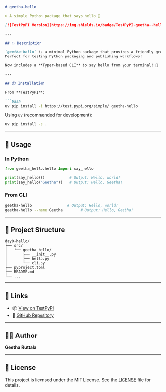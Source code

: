 ````markdown
# geetha-hello

> A simple Python package that says hello 👋

[![TestPyPI Version](https://img.shields.io/badge/TestPyPI-geetha--hello-informational?logo=pypi&labelColor=gray&color=blue)](https://test.pypi.org/project/geetha-hello/)

---

## ✨ Description

`geetha-hello` is a minimal Python package that provides a friendly greeting.  
Perfect for testing Python packaging and publishing workflows!

Now includes a **Typer-based CLI** to say hello from your terminal! 🎉

---

## 📦 Installation

From **TestPyPI**:

```bash
uv pip install -i https://test.pypi.org/simple/ geetha-hello
````

Using `uv` (recommended for development):

```bash
uv pip install -e .
```

---

## 🚀 Usage

### In Python

```python
from geetha_hello.hello import say_hello

print(say_hello())           # Output: Hello, world!
print(say_hello("Geetha"))   # Output: Hello, Geetha!
```

### From CLI

```bash
geetha-hello                # Output: Hello, world!
geetha-hello --name Geetha        # Output: Hello, Geetha!
```

---

## 📁 Project Structure

```
day0-hello/
├── src/
│   └── geetha_hello/
│       ├── __init__.py
│       ├── hello.py
│       └── cli.py
├── pyproject.toml
├── README.md
└── ...
```

---

## 🔗 Links

* 📦 [View on TestPyPI](https://test.pypi.org/project/geetha-hello/)
* 🐙 [GitHub Repository](https://github.com/geetharuttala/geetha-hello)

---

## 👩‍💻 Author

**Geetha Ruttala**

---

## 📝 License

This project is licensed under the MIT License. See the [LICENSE](LICENSE) file for details.
